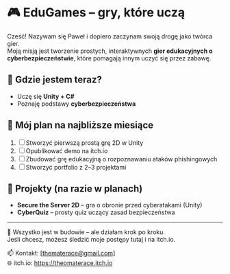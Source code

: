# 🎮 EduGames – gry, które uczą

Cześć! Nazywam się Paweł i dopiero zaczynam swoją drogę jako twórca gier.  
Moją misją jest tworzenie prostych, interaktywnych **gier edukacyjnych o cyberbezpieczeństwie**, które pomagają innym uczyć się przez zabawę.

## 🔄 Gdzie jestem teraz?

- Uczę się **Unity + C#**
- Poznaję podstawy **cyberbezpieczeństwa**

## 🎯 Mój plan na najbliższe miesiące

1. ☐ Stworzyć pierwszą prostą grę 2D w Unity
2. ☐ Opublikować demo na itch.io
3. ☐ Zbudować grę edukacyjną o rozpoznawaniu ataków phishingowych
4. ☐ Stworzyć portfolio z 2–3 projektami

## 📁 Projekty (na razie w planach)

- **Secure the Server 2D** – gra o obronie przed cyberatakami (Unity)
- **CyberQuiz** – prosty quiz uczący zasad bezpieczeństwa

---

🧩 Wszystko jest w budowie – ale działam krok po kroku.  
Jeśli chcesz, możesz śledzić moje postępy tutaj i na itch.io.

📫 Kontakt: [thematerace@gmail.com]  
🌐 itch.io: https://theomaterace.itch.io

